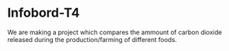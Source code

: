 # Infobord-T4

We are making a project which compares the ammount of carbon dioxide released during the production/farming of different foods.
